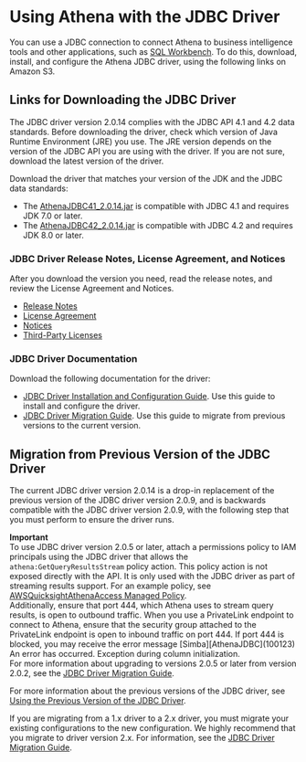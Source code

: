 # Using Athena with the JDBC Driver<a name="connect-with-jdbc"></a>

You can use a JDBC connection to connect Athena to business intelligence tools and other applications, such as [SQL Workbench](http://www.sql-workbench.eu/downloads.html)\. To do this, download, install, and configure the Athena JDBC driver, using the following links on Amazon S3\.

## Links for Downloading the JDBC Driver<a name="download-the-jdbc-driver"></a>

The JDBC driver version 2\.0\.14 complies with the JDBC API 4\.1 and 4\.2 data standards\. Before downloading the driver, check which version of Java Runtime Environment \(JRE\) you use\. The JRE version depends on the version of the JDBC API you are using with the driver\. If you are not sure, download the latest version of the driver\. 

Download the driver that matches your version of the JDK and the JDBC data standards:
+ The [AthenaJDBC41\_2\.0\.14\.jar](https://s3.amazonaws.com/athena-downloads/drivers/JDBC/SimbaAthenaJDBC_2.0.14/AthenaJDBC41_2.0.14.jar) is compatible with JDBC 4\.1 and requires JDK 7\.0 or later\.
+ The [AthenaJDBC42\_2\.0\.14\.jar](https://s3.amazonaws.com/athena-downloads/drivers/JDBC/SimbaAthenaJDBC_2.0.14/AthenaJDBC42_2.0.14.jar) is compatible with JDBC 4\.2 and requires JDK 8\.0 or later\.

### JDBC Driver Release Notes, License Agreement, and Notices<a name="atelong-jdbc-driver-license-agreement"></a>

After you download the version you need, read the release notes, and review the License Agreement and Notices\. 
+ [Release Notes](https://s3.amazonaws.com/athena-downloads/drivers/JDBC/SimbaAthenaJDBC_2.0.14/docs/release-notes.txt)
+ [License Agreement](https://s3.amazonaws.com/athena-downloads/drivers/JDBC/SimbaAthenaJDBC_2.0.14/docs/LICENSE.txt)
+ [Notices](https://s3.amazonaws.com/athena-downloads/drivers/JDBC/SimbaAthenaJDBC_2.0.14/docs/NOTICES.txt)
+ [Third\-Party Licenses](https://s3.amazonaws.com/athena-downloads/drivers/JDBC/SimbaAthenaJDBC_2.0.14/docs/third-party-licenses.txt)

### JDBC Driver Documentation<a name="documentation-jdbc"></a>

Download the following documentation for the driver:
+ [JDBC Driver Installation and Configuration Guide](https://s3.amazonaws.com/athena-downloads/drivers/JDBC/SimbaAthenaJDBC_2.0.14/docs/Simba+Athena+JDBC+Driver+Install+and+Configuration+Guide.pdf)\. Use this guide to install and configure the driver\.
+ [JDBC Driver Migration Guide](https://s3.amazonaws.com/athena-downloads/drivers/JDBC/SimbaAthenaJDBC_2.0.14/docs/Simba+Athena+JDBC+Driver+Migration+Guide.pdf)\. Use this guide to migrate from previous versions to the current version\.

## Migration from Previous Version of the JDBC Driver<a name="migration-from-previous-jdbc-driver"></a>

The current JDBC driver version 2\.0\.14 is a drop\-in replacement of the previous version of the JDBC driver version 2\.0\.9, and is backwards compatible with the JDBC driver version 2\.0\.9, with the following step that you must perform to ensure the driver runs\. 

**Important**  
To use JDBC driver version 2\.0\.5 or later, attach a permissions policy to IAM principals using the JDBC driver that allows the `athena:GetQueryResultsStream` policy action\. This policy action is not exposed directly with the API\. It is only used with the JDBC driver as part of streaming results support\. For an example policy, see [AWSQuicksightAthenaAccess Managed Policy](awsquicksightathenaaccess-managed-policy.md)\.   
Additionally, ensure that port 444, which Athena uses to stream query results, is open to outbound traffic\. When you use a PrivateLink endpoint to connect to Athena, ensure that the security group attached to the PrivateLink endpoint is open to inbound traffic on port 444\. If port 444 is blocked, you may receive the error message \[Simba\]\[AthenaJDBC\]\(100123\) An error has occurred\. Exception during column initialization\.   
For more information about upgrading to versions 2\.0\.5 or later from version 2\.0\.2, see the [JDBC Driver Migration Guide](https://s3.amazonaws.com/athena-downloads/drivers/JDBC/SimbaAthenaJDBC_2.0.9/docs/Simba+Athena+JDBC+Driver+Migration+Guide.pdf)\. 

For more information about the previous versions of the JDBC driver, see [Using the Previous Version of the JDBC Driver](connect-with-previous-jdbc.md)\.

If you are migrating from a 1\.x driver to a 2\.x driver, you must migrate your existing configurations to the new configuration\. We highly recommend that you migrate to driver version 2\.x\. For information, see the [JDBC Driver Migration Guide](https://s3.amazonaws.com/athena-downloads/drivers/JDBC/SimbaAthenaJDBC_2.0.9/docs/Simba+Athena+JDBC+Driver+Migration+Guide.pdf)\.
